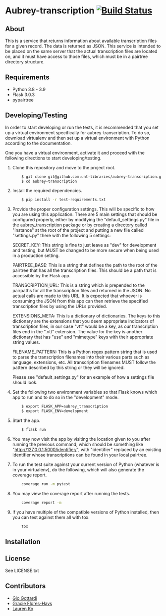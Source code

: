 Aubrey-transcription [![Build Status](https://www.github.com/unt-libraries/aubrey-transcription/actions/workflows/test.yml/badge.svg?branch=master)](https://www.github.com/unt-libraries/aubrey-transcription/actions)
====================


About
--------------------

This is a service that returns information about available transcription files
for a given record. The data is returned as JSON. This service is intended to
be placed on the same server that the actual transcription files are located on,
and it must have access to those files, which must be in a pairtree directory
structure.


Requirements
--------------------

* Python 3.8 - 3.9
* Flask 3.0.3
* pypairtree


Developing/Testing
--------------------

In order to start developing or run the tests, it is recommended that you set up
a virtual environment specifically for aubrey-transcription. To do so, download
virtualenv and then set up a virtual environment with Python according to the
documentation.

One you have a virtual environment, activate it and proceed with the following
directions to start developing/testing.

1. Clone this repository and move to the project root.
    ```sh
        $ git clone git@github.com:unt-libraries/aubrey-transcription.git
        $ cd aubrey-transcription
    ```

2. Install the required dependencies.
    ```sh
        $ pip install -r test-requirements.txt
    ```

3. Provide the proper configuration settings. This will be specific to how you
   are using this application. There are 5 main settings that should be configured
   properly, either by modifying the "default_settings.py" file in the
   aubrey_transcription package or by creating a directory called "instance" at the
   root of the project and putting a new file called "settings.py" there with the
   following 5 settings:

   SECRET_KEY: This string is fine to just leave as "dev" for development and testing,
   but MUST be changed to be more secure when being used in a production setting.

   PAIRTREE_BASE: This is a string that defines the path to the root of the pairtree
   that has all the transcription files. This should be a path that is accessible by
   the Flask app.

   TRANSCRIPTION_URL: This is a string which is prepended to the pairpaths for all the
   transcription files and returned in the JSON. No actual calls are made to this URL.
   It is expected that whoever is consuming the JSON from this app can then retrieve
   the specified transcription files by using the URLs provided.

   EXTENSIONS_META: This is a dictionary of dictionaries. The keys to this dictionary
   are the extensions that you deem appropriate indicators of transcription files, in
   our case "vtt" would be a key, as our transcription files end in the ".vtt" extension.
   The value for the key is another dictionary that has "use" and "mimetype" keys with
   their appropriate string values.

   FILENAME_PATTERN: This is a Python regex pattern string that is used to parse the
   transcription filenames into their various parts such as language, extensions, etc.
   All transcription filenames MUST follow the pattern described by this string or they
   will be ignored.

   Please see "default_settings.py" for an example of how a settings file should look.

4. Set the following two environment variables so that Flask knows which app to run and
   to do so in the "development" mode.
    ```sh
        $ export FLASK_APP=aubrey_transcription
        $ export FLASK_ENV=development
    ```

5. Start the app.
    ```sh
        $ flask run
    ```

6. You may now visit the app by visiting the location given to you after running the
   previous command, which should be something like "http://127.0.0.1:5000/identifier/",
   with "identifier" replaced by an existing identifier whose transcriptions can be found
   in your local pairtree.

7. To run the test suite against your current version of Python (whatever is in your virtualenv),
   do the following, which will also generate the coverage report.
    ```sh
        coverage run -m pytest
    ```

8. You may view the coverage report after running the tests.
    ```sh
        coverage report -m
    ```

9. If you have multiple of the compatible versions of Python installed, then you can test against 
   them all with tox.
    ```sh
        tox
    ```


Installation
--------------------


License
--------------------

See LICENSE.txt


Contributors
--------------------

* [Gio Gottardi](https://github.com/somexpert)
* [Gracie Flores-Hays](https://github.com/gracieflores)
* [Lauren Ko](https://github.com/ldko)
